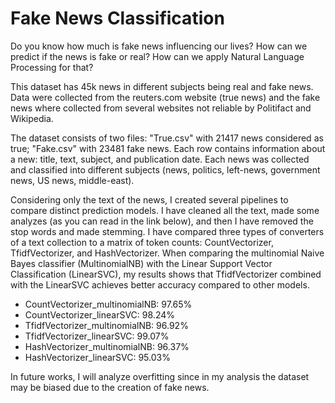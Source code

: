 # Fake News Classification

Do you know how much is fake news influencing our lives? How can we predict if the news is fake or real? How can we apply Natural Language Processing for that? 

This dataset has 45k news in different subjects being real and fake news. Data were collected from the reuters.com website (true news) and the fake news where collected from several websites not reliable by Politifact and Wikipedia. 

The dataset consists of two files: "True.csv" with 21417 news considered as true; "Fake.csv" with 23481 fake news. 
Each row contains information about a new: title, text, subject, and publication date. Each news was collected and classified into different subjects (news, politics, left-news, government news, US news, middle-east). 

Considering only the text of the news, I created several pipelines to compare distinct prediction models. I have cleaned all the text, made some analyzes (as you can read in the link below), and then I have removed the stop words and made stemming. I have compared three types of converters of a text collection to a matrix of token counts: CountVectorizer, TfidfVectorizer, and HashVectorizer. When comparing the multinomial Naive Bayes classifier (MultinomialNB) with the Linear Support Vector Classification (LinearSVC), my results shows that TfidfVectorizer combined with the LinearSVC achieves better accuracy compared to other models.

- CountVectorizer_multinomialNB: 97.65%
- CountVectorizer_linearSVC: 98.24%
- TfidfVectorizer_multinomialNB: 96.92%
- TfidfVectorizer_linearSVC: 99.07%
- HashVectorizer_multinomialNB: 96.37%
- HashVectorizer_linearSVC: 95.03%

In future works, I will analyze overfitting since in my analysis the dataset may be biased due to the creation of fake news.
